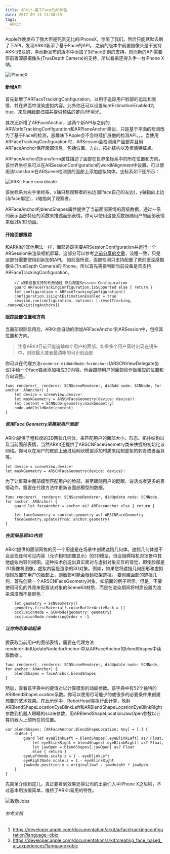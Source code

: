 ```yaml
---
title: ARKit-基于Face的AR体验
date: 2017-09-13 11:58:19
tags:
  ARKit
---
```


Apple昨晚发布了强大但是死贵无比的iPhoneX，惊呆了我们。然后只能默默去刷了下API，发现ARKit新添了基于Face的API。
之前的版本中前置摄像头是不支持AKKit模块的，幸而新发布的版本中添加了对Face识别的支持，然而新的API需要原前置深感摄像头(TrueDepth Camera)的支持，所以看来还得入手一台iPhone X呐。

![iPhoneX](http://ojca2gwha.bkt.clouddn.com/ARKit-iPhoneX.jpg)  

#### 新增API
首先新增了ARFaceTrackingConfiguration，以用于追踪用户脸部的运动和表情，并在界面中渲染虚拟内容。此外你还可以设置lightEstimationEnabled为true，来启用脸部扫描并提供预估的定向/环境光。

其次还新增了ARFaceAnchor，这两个新API与之前的ARWorldTrackingConfiguration和ARPlaneAnchor类似，只是基于平面的检测改为了基于Face的检测，恶趣味下Apple会不会继续扩展他的检测API。。。当使用ARFaceTrackingConfiguration时，ARSession会检测用户面部并且用ARFaceAnchor保存面部信息，包括位置、方向、拓扑结构以及表情特征点。

ARFaceAnchor的transform属性描述了面部在世界坐标系中的所在位置和方向，该世界坐标系可以在ARSessionConfiguration的wordlAlignment中设置。可以使用该transform在ARScene检测到的面部上添加虚拟物体。坐标系如下图所示：

![ARKit Face coordinate](http://ojca2gwha.bkt.clouddn.com/ARKit-face-Coordinate.png)

该坐标系为右手坐标系，x轴只想观察者的右边(即face自己的左边)，y轴指向上边(与face绑定)，z轴指向了观察者。

ARFaceAnchor的blendShapes属性提供了当前面部表情的高级数据，通过一系列表示面部特征的系数来描述面部表情。你可以使用这些系数跟随用户的面部表情来做2D/3D动画。

<!--more--> 
#### 开始面部跟踪

和ARKit的其他用法一样，面部追踪需要ARSessionConfiguration并运行一个ARSession来渲染相机屏幕，这部分可以参考[之前分享的文章](httpbai.ducom)，流程一致，只是这部分需要使用到新加的API。
如前面所说，面部检测只支持配置了原前置深感摄像头(TrueDepth Camera)的iPhone，所以首先需要判断当前设备是否支持ARFaceTrackingConfiguration。

```    
    // 如果设备支持的判断通过 然后配置Session Configuration
    guard ARFaceTrackingConfiguration.isSupported else { return }
    let configuration = ARFaceTrackingConfiguration()
    configuration.isLightEstimationEnabled = true
    session.run(configuration, options: [.resetTracking, .removeExistingAnchors])
```

#### 跟踪脸部位置和方向  
当面部跟踪启用后，ARKit会自动的添加ARFaceAnchor到ARSession中，包括其位置和方向。  

> 注意ARKit目前只能追踪单个用户的面部，如果多个用户同时出现在镜头中，则取最大或者最清晰的可识别面部

你可以在代理方法`renderer:didAddNode:forAnchor:`(ARSCNViewDelegate协议)中给一个face锚点添加相应3D内容。他会跟随用户的面部动作做相应的位置和方向调整。  

```
func renderer(_ renderer: SCNSceneRenderer, didAdd node: SCNNode, for anchor: ARAnchor) {
    let device = sceneView.device!
    let maskGeometry = ARSCNFaceGeometry(device: device)!
    let content = SCNNode(geometry:maskGeometry)
    node.addChildNode(content)
}
```

##### 使用Face Geometry来模拟用户面部

ARKit提供了粗粒度的3D网状几何体，来匹配用户的面部大小、形态、拓扑结构以及当前面部表情，当然ARKit还提供了ARSCNFaceGeometry类来快捷的初始化该网格。你可以在用户的皮肤上通过给网状模型添加材质来绘制虚拟的刺青或者面具等。

```
let device = sceneView.device!
let maskGeometry = ARSCNFaceGeometry(device: device)!
```

为了让屏幕中面部模型匹配用户的脸部，甚至跟随用户的眨眼、说话或者更多的表情动作，需要在代理方法中更新该面部模型的数据。
```
func renderer(_ renderer: SCNSceneRenderer, didUpdate node: SCNNode, for anchor: ARAnchor) {
    guard let faceAnchor = anchor as? ARFaceAnchor else { return }

    let faceGeometry = content.geometry as! ARSCNFaceGeometry
    faceGeometry.update(from: anchor.geometry)
}

```

#####  在面部呈现3D内容

ARKit提供的面部网格的另一个用途是在场景中创建遮挡几何体。遮挡几何体是不会呈现任何可见内容（允许相机图像显示）的3D模型，但会阻碍相机对场景中其他虚拟内容的视图。这种技术创造出真实面对与虚拟对象交互的错觉，即使脸部是2D摄像机图像，虚拟内容是渲染的3D对象。例如，如果您将遮挡几何图形和虚拟眼镜放置在用户的脸部上，则脸部可能会眼镜框架遮挡。
要创建面部的遮挡几何，首先创建一个ARSCNFaceGeometry对象，如前面的例子所示。但是，不要使用可见的外观来配置该对象的SceneKit材质，而是在渲染期间将材质设置为渲染深度而不是颜色：

```
    let geometry = SCNGeometry()
    geometry.firstMaterial!.colorBufferWriteMask = []
    occlusionNode = SCNNode(geometry: geometry)
    occlusionNode.renderingOrder = -1
```

##### 让你的形象动起来  
要获取当前用户的面部表情，需要在代理方法renderer:didUpdateNode:forAnchor:中从ARFaceAnchor的blendShapes中读取数据 。

```
func renderer(_ renderer: SCNSceneRenderer, didUpdate node: SCNNode, for anchor: ARAnchor) {
    blendShapes = faceAnchor.blendShapes
}
```
然后，查看该字典中的键值对以计算模型的动画参数。该字典中有52个独特的ARBlendShapeLocation系数。你可以使用尽可能少的或很多的必要条件来创建想要的艺术效果。在此示例中，RobotHead类执行此计算，映射ARBlendShapeLocationEyeBlinkLeft和ARBlendShapeLocationEyeBlinkRight参数到机器人眼睛的scale参数，用ARBlendShapeLocationJawOpen参数以计算机器人上颌所在的位置。
```
var blendShapes: [ARFaceAnchor.BlendShapeLocation: Any] = [:] {
    didSet {
        guard let eyeBlinkLeft = blendShapes[.eyeBlinkLeft] as? Float,
            let eyeBlinkRight = blendShapes[.eyeBlinkRight] as? Float,
            let jawOpen = blendShapes[.jawOpen] as? Float
            else { return }
        eyeLeftNode.scale.z = 1 - eyeBlinkLeft
        eyeRightNode.scale.z = 1 - eyeBlinkRight
        jawNode.position.y = originalJawY - jawHeight * jawOpen
    }
}
```

先简单介绍到这儿，真正要看到效果还得公司的土豪们入手iPhone X之后啦，不过基本用法很简单，维持了ARKit易用的特性。

![致敬Jobs](http://ojca2gwha.bkt.clouddn.com/ARKit-Jobs.jpg)

###### 参考文档
1. https://developer.apple.com/documentation/arkit/arfacetrackingconfiguration?language=objc
2. https://developer.apple.com/documentation/arkit/creating_face_based_ar_experiences?language=objc
